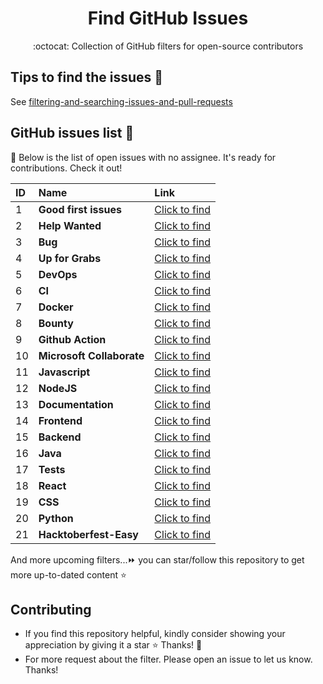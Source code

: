 <h1 align="center">Find GitHub Issues</h1>
<p align="center">:octocat: Collection of GitHub filters for open-source contributors</p>

## Tips to find the issues 🔖

See [filtering-and-searching-issues-and-pull-requests](https://docs.github.com/en/issues/tracking-your-work-with-issues/filtering-and-searching-issues-and-pull-requests)

## GitHub issues list 🔗

🚀 Below is the list of open issues with no assignee. It's ready for contributions. Check it out!

| ID  | Name                      | Link                                                                                                                                       |
| :-- | :------------------------ | :----------------------------------------------------------------------------------------------------------------------------------------- |
| 1   | **Good first issues**     | [Click to find](https://github.com/issues?q=is%3Aopen+label%3A%22good+first+issue%22+comments%3A0+no%3Aassignee)                           |
| 2   | **Help Wanted**           | [Click to find](https://github.com/issues?q=is%3Aopen+no%3Aassignee+label%3A%22help+wanted%22+)                                            |
| 3   | **Bug**                   | [Click to find](https://github.com/issues?q=is%3Aopen+no%3Aassignee+label%3Abug+)                                                          |
| 4   | **Up for Grabs**          | [Click to find](https://github.com/issues?q=is%3Aopen+is%3Aissue+no%3Aassignee+label%3Aup-for-grabs)                                       |
| 5   | **DevOps**                | [Click to find](https://github.com/issues?q=is%3Aopen+is%3Aissue+no%3Aassignee+label%3ACI%2FCD%2CCI%2CDevOps%2Carea%2FCI%2CInfrastructure) |
| 6   | **CI**                    | [Click to find](https://github.com/issues?q=is%3Aopen+is%3Aissue+no%3Aassignee+label%3ACI)                                                 |
| 7   | **Docker**                | [Click to find](https://github.com/issues?q=is%3Aopen+is%3Aissue+label%3Adocker+no%3Aassignee)                                             |
| 8   | **Bounty**                | [Click to find](https://github.com/issues?q=is%3Aopen+is%3Aissue+no%3Aassignee+label%3Abounty%2C+Bounty%2C%F0%9F%92%8E+Bounty)             |
| 9   | **Github Action**         | [Click to find](https://github.com/issues?q=is%3Aopen+no%3Aassignee+label%3Agithub_actions)                                                |
| 10  | **Microsoft Collaborate** | [Click to find](https://opensource.microsoft.com/collaborate/)                                                                             |
| 11  | **Javascript**            | [Click to find](https://github.com/issues?q=is%3Aopen+is%3Aissue+no%3Aassignee+label%3Ajavascript+)                                        |
| 12  | **NodeJS**                | [Click to find](https://github.com/issues?q=is%3Aopen+is%3Aissue+no%3Aassignee+label%3ANode.js)                                            |
| 13  | **Documentation**         | [Click to find](https://github.com/issues?q=is%3Aopen+is%3Aissue+no%3Aassignee+label%3Adocumentation)                                      |
| 14  | **Frontend**              | [Click to find](https://github.com/issues?q=+is%3Aissue++is%3Aopen+no%3Aassignee+label%3Afrontend+)                                        |
| 15  | **Backend**               | [Click to find](https://github.com/issues?q=is%3Aissue+is%3Aopen+no%3Aassignee+label%3Abackend)                                            |
| 16  | **Java**                  | [Click to find](https://github.com/issues?q=is%3Aopen+is%3Aissue+no%3Aassignee+label%3AJava)                                               |
| 17  | **Tests**                 | [Click to find](https://github.com/issues?q=is%3Aopen+is%3Aissue+no%3Aassignee+label%3Atests%2Ctest)                                       |
| 18  | **React**                 | [Click to find](https://github.com/issues?q=is%3Aopen+is%3Aissue+no%3Aassignee+label%3Areact)                                              |
| 19  | **CSS**                   | [Click to find](https://github.com/issues?q=is%3Aopen+is%3Aissue+no%3Aassignee+label%3Acss)                                                |
| 20  | **Python**                | [Click to find](https://github.com/issues?q=is%3Aopen+is%3Aissue+no%3Aassignee+label%3Apython)                                             |
| 21  | **Hacktoberfest-Easy**    | [Click to find](https://github.com/issues?q=is%3Aopen+is%3Aissue+no%3Aassignee+label%3Ahacktoberfest%2Cgoodfirstissue)                     |

And more upcoming filters...⏩ you can star/follow this repository to get more up-to-dated content ⭐

## Contributing

- If you find this repository helpful, kindly consider showing your appreciation by giving it a star ⭐ Thanks! 💖
- For more request about the filter. Please open an issue to let us know. Thanks!
